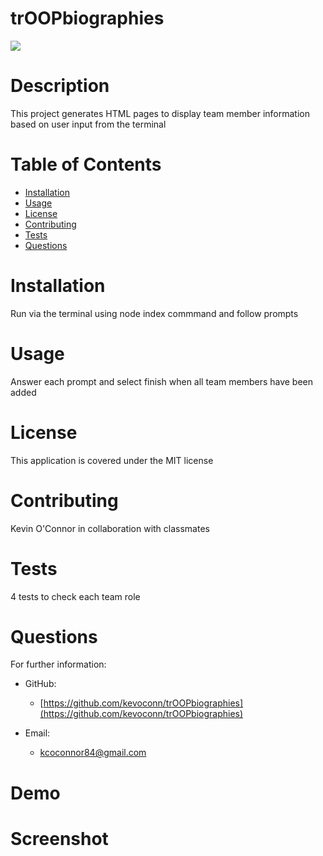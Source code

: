 # trOOPbiographies

  <img src="https://img.shields.io/badge/license-MIT-green.svg">

  # Description 
  This project generates HTML pages to display team member information based on user input from the terminal
  # Table of Contents 
  * [Installation](#installation)
  * [Usage](#usage)
  * [License](#license)
  * [Contributing](#contributing)
  * [Tests](#tests)
  * [Questions](#questions)
  # Installation 
  Run via the terminal using node index commmand and follow prompts
  # Usage 
  Answer each prompt and select finish when all team members have been added
   # License
This application is covered under the MIT license
  # Contributing 
  Kevin O'Connor in collaboration with classmates 
  # Tests 
  4 tests to check each team role
  # Questions 
  For further information:
 
  * GitHub:
    * [https://github.com/kevoconn/trOOPbiographies](https://github.com/kevoconn/trOOPbiographies)
 
  * Email:
    * kcoconnor84@gmail.com

# Demo



# Screenshot


